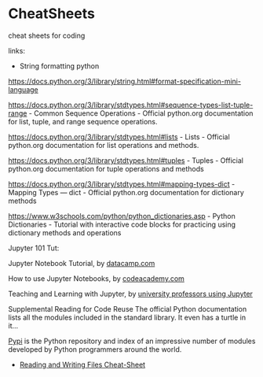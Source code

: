 # CheatSheets
cheat sheets for coding 

links:

* String formatting python

https://docs.python.org/3/library/string.html#format-specification-mini-language

https://docs.python.org/3/library/stdtypes.html#sequence-types-list-tuple-range - Common Sequence Operations - Official python.org documentation for list, tuple, and range sequence operations.

https://docs.python.org/3/library/stdtypes.html#lists - Lists - Official python.org documentation for list operations and methods.

https://docs.python.org/3/library/stdtypes.html#tuples - Tuples - Official python.org documentation for tuple operations and methods  

https://docs.python.org/3/library/stdtypes.html#mapping-types-dict - Mapping Types — dict - Official python.org documentation for dictionary methods

https://www.w3schools.com/python/python_dictionaries.asp - Python Dictionaries - Tutorial with interactive code blocks for practicing using dictionary methods and operations  

Jupyter 101 Tut:

Jupyter Notebook Tutorial, by [datacamp.com](https://www.datacamp.com/community/tutorials/tutorial-jupyter-notebook) 

How to use Jupyter Notebooks, by [codeacademy.com](https://www.codecademy.com/articles/how-to-use-jupyter-notebooks)

Teaching and Learning with Jupyter, by [university professors using Jupyter](https://jupyter4edu.github.io/jupyter-edu-book/)


Supplemental Reading for Code Reuse
The official Python documentation lists all the modules included in the standard library. It even has a turtle in it... 

[Pypi](https://pypi.org/) is the Python repository and index of an impressive number of modules developed by Python programmers around the world. 

* [Reading and Writing Files Cheat-Sheet](https://docs.python.org/3/library/functions.html#open)

